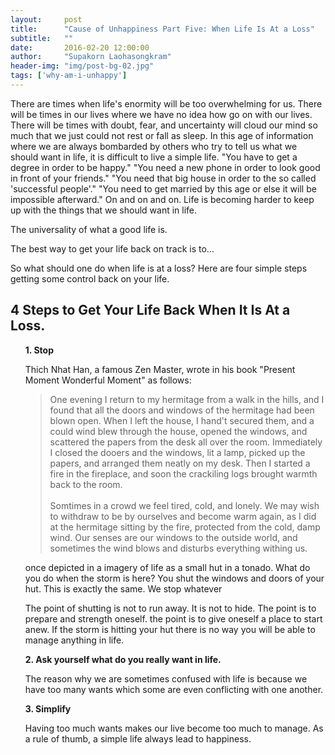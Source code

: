 ```yaml
---
layout:     post
title:      "Cause of Unhappiness Part Five: When Life Is At a Loss"
subtitle:   ""
date:       2016-02-20 12:00:00
author:     "Supakorn Laohasongkram"
header-img: "img/post-bg-02.jpg"
tags: ['why-am-i-unhappy']
---
```


<p>There are times when life's enormity will be too overwhelming for us. There will be times in our lives where we have no idea how go on with our lives. There will be times with doubt, fear, and uncertainty will cloud our mind so much that we just could not rest or fall as sleep. In this age of information where we are always bombarded by others who try to tell us what we should want in life, it is difficult to live a simple life. "You have to get a degree in order to be happy." "You need a new phone in order to look good in front of your friends." "You need that big house in order to the so called 'successful people'." "You need to get married by this age or else it will be impossible afterward." On and on and on. Life is becoming harder to keep up with the things that we should want in life. 


The universality of what a good life is. 

 The best way to get your life back on track is to... </p>

 So what should one do when life is at a loss? Here are four simple steps getting some control back on your life.

 <h2>4 Steps to Get Your Life Back When It Is At a Loss.</h2>
<ul>
<p><strong>1. Stop</strong></p>

<p>
Thich Nhat Han, a famous Zen Master, wrote in his book "Present Moment Wonderful Moment" as follows:

<blockquote>One evening I return to my hermitage from a walk in the hills, and I found that all the doors and windows of the hermitage had been blown open. When I left the house, I hand't secured them, and a could wind blew through the house, opened the windows, and scattered the papers from the desk all over the room. Immediately I closed the dooers and the windows, lit a lamp, picked up the papers, and arranged them neatly on my desk. Then I started a fire in the fireplace, and soon the crackiling logs brought warmth back to the room.<br><br>
Somtimes in a crowd we feel tired, cold, and lonely. We may wish to withdraw to be by ourselves and become warm again, as I did at the hermitage sitting by the fire, protected from the cold, damp wind. Our senses are our windows to the outside world, and sometimes the wind blows and disturbs everything withing us.</blockquote>

 once depicted in a imagery of life as a small hut in a tonado. What do you do when the storm is here? You shut the windows and doors of your hut. This is exactly the same. We stop whatever 

The point of shutting is not to run away. It is not to hide. The point is to prepare and strength oneself. the point is to give oneself a place to start anew. If the storm is hitting your hut there is no way you will be able to manage anything in life.
</p>

<strong>2. Ask yourself what do you really want in life.</strong>

<p>The reason why we are sometimes confused with life is because we have too many wants which some are even conflicting with one another.
</p>



<strong>3. Simplify</strong>

<p>Having too much wants makes our live become too much to manage. As a rule of thumb, a simple life always lead to happiness.</p>
</ul>



<h2></h2>

